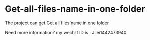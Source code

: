 # Get-all-files-name-in-one-folder
The project can get Get all  files'name  in one folder

Need more information? my wechat ID is : Jilei1442473940 
